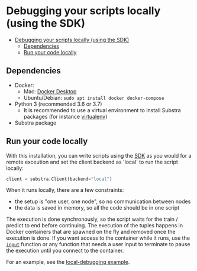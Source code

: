# Debugging your scripts locally (using the SDK)

- [Debugging your scripts locally (using the SDK)](#debugging-your-scripts-locally)
  - [Dependencies](#dependencies)
  - [Run your code locally](#run-your-code-locally)

## Dependencies

- Docker:
  - Mac: [Docker Desktop](https://www.docker.com/products/docker-desktop)
  - Ubuntu/Debian: `sudo apt install docker docker-compose`
- Python 3 (recommended 3.6 or 3.7)
  - It is recommended to use a virtual environment to install Substra packages (for instance [virtualenv](https://virtualenv.pypa.io/en/latest/))
- Substra package


## Run your code locally

With this installation, you can write scripts using the [SDK](../references/sdk.md) as you would for a remote exceution and set the client backend as 'local' to run the script locally:

```python
client = substra.Client(backend="local")
```

When it runs locally, there are a few constraints:
- the setup is "one user, one node", so no communication between nodes
- the data is saved in memory, so all the code should be in one script

The execution is done synchronously, so the script waits for the train / predict to end before continuing.
The execution of the tuples happens in Docker containers that are spawned on the fly and removed once the execution is done.
If you want access to the container while it runs, use the [`input`](https://docs.python.org/3.6/library/functions.html#input) function or any function that needs a user input to terminate to pause the execution until you connect to the container.

For an example, see the [local-debugging example](../examples/local_debugging/README.md).